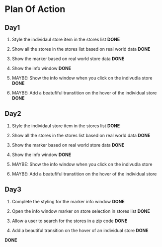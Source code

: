 # Plan Of Action

## Day1
1. Style the individaul store item in the stores list **DONE**

2. Show all the stores in the stores list based on real world data **DONE**

3. Show the marker based on real world store data **DONE**

4. Show the info window **DONE**

5. MAYBE: Show the info window when you click on the indivudla store **DONE**

6. MAYBE: Add a beatufiful transtition on the hover of the individual store **DONE**

## Day2
1. Style the individaul store item in the stores list **DONE**

2. Show all the stores in the stores list based on real world data **DONE**

3. Show the marker based on real world store data **DONE**

4. Show the info window **DONE**

5. MAYBE: Show the info window when you click on the indivudla store

6. MAYBE: Add a beatufiful transtition on the hover of the individual store 

## Day3
1. Complete the styling for the marker info window **DONE**

2. Open the info window marker on store selection in stores list **DONE**

3. Allow a user to search for the stores in a zip code **DONE**

4. Add a beautiful transition on the hover of an individual store **DONE**

**DONE**